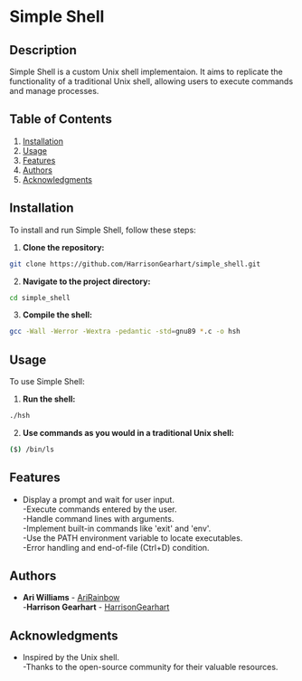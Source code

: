 # Simple Shell

## Description
Simple Shell is a custom Unix shell implementaion. It aims to replicate the functionality of a traditional Unix shell, allowing users to execute commands and manage processes.

## Table of Contents
1. [Installation](#installation)
2. [Usage](#usage)
3. [Features](#features)
4. [Authors](#authors)
5. [Acknowledgments](#acknowledgments)

## Installation
To install and run Simple Shell, follow these steps:

1. **Clone the repository:**
```sh
git clone https://github.com/HarrisonGearhart/simple_shell.git
```
2. **Navigate to the project directory:**
```sh
cd simple_shell
```
3. **Compile the shell:**
```sh
gcc -Wall -Werror -Wextra -pedantic -std=gnu89 *.c -o hsh
```

## Usage
To use Simple Shell:

1. **Run the shell:**
```sh
./hsh
```
2. **Use commands as you would in a traditional Unix shell:**
```sh
($) /bin/ls
```

## Features
- Display a prompt and wait for user input.<br>
-Execute commands entered by the user.<br>
-Handle command lines with arguments.<br>
-Implement built-in commands like 'exit' and 'env'.<br>
-Use the PATH environment variable to locate executables.<br>
-Error handling and end-of-file (Ctrl+D) condition.

## Authors
- **Ari Williams** - [AriRainbow](https://github.com/AriRainbow)<br>
-**Harrison Gearhart** - [HarrisonGearhart](https://github.com/HarrisonGearhart)

## Acknowledgments
- Inspired by the Unix shell.<br>
-Thanks to the open-source community for their valuable resources.
